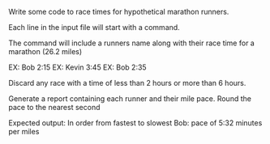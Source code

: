 Write some code to race times for hypothetical marathon runners.

Each line in the input file will start with a command. 

The command will include a runners name along with their race time for a marathon (26.2 miles)

EX: Bob 2:15
EX: Kevin 3:45
EX: Bob 2:35

Discard any race with a time of less than 2 hours or more than 6 hours.

Generate a report containing each runner and their mile pace.  Round the pace to the nearest second

Expected output:
In order from fastest to slowest
Bob: pace of 5:32 minutes per miles